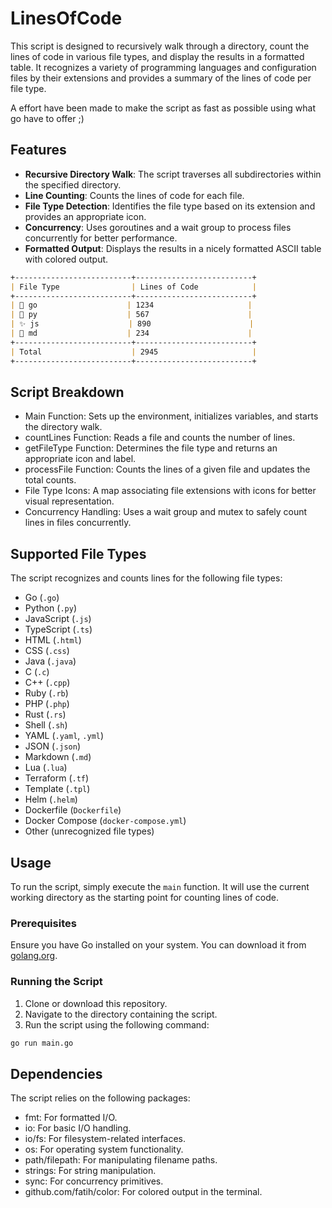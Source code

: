 # LinesOfCode

This script is designed to recursively walk through a directory, count the lines of code in various file types, and display the results in a formatted table. It recognizes a variety of programming languages and configuration files by their extensions and provides a summary of the lines of code per file type.

A effort have been made to make the script as fast as possible using what go have to offer ;)

## Features

- **Recursive Directory Walk**: The script traverses all subdirectories within the specified directory.
- **Line Counting**: Counts the lines of code for each file.
- **File Type Detection**: Identifies the file type based on its extension and provides an appropriate icon.
- **Concurrency**: Uses goroutines and a wait group to process files concurrently for better performance.
- **Formatted Output**: Displays the results in a nicely formatted ASCII table with colored output.

```md
+--------------------------+--------------------------+
| File Type                | Lines of Code            |
+--------------------------+--------------------------+
| 🐹 go                    | 1234                     |
| 🐍 py                    | 567                      |
| ✨ js                    | 890                      |
| 📝 md                    | 234                      |
+--------------------------+--------------------------+
| Total                    | 2945                     |
+--------------------------+--------------------------+
```

## Script Breakdown
- Main Function: Sets up the environment, initializes variables, and starts the directory walk.
- countLines Function: Reads a file and counts the number of lines.
- getFileType Function: Determines the file type and returns an appropriate icon and label.
- processFile Function: Counts the lines of a given file and updates the total counts.
- File Type Icons: A map associating file extensions with icons for better visual representation.
- Concurrency Handling: Uses a wait group and mutex to safely count lines in files concurrently.

## Supported File Types

The script recognizes and counts lines for the following file types:

- Go (`.go`)
- Python (`.py`)
- JavaScript (`.js`)
- TypeScript (`.ts`)
- HTML (`.html`)
- CSS (`.css`)
- Java (`.java`)
- C (`.c`)
- C++ (`.cpp`)
- Ruby (`.rb`)
- PHP (`.php`)
- Rust (`.rs`)
- Shell (`.sh`)
- YAML (`.yaml`, `.yml`)
- JSON (`.json`)
- Markdown (`.md`)
- Lua (`.lua`)
- Terraform (`.tf`)
- Template (`.tpl`)
- Helm (`.helm`)
- Dockerfile (`Dockerfile`)
- Docker Compose (`docker-compose.yml`)
- Other (unrecognized file types)

## Usage

To run the script, simply execute the `main` function. It will use the current working directory as the starting point for counting lines of code.

### Prerequisites

Ensure you have Go installed on your system. You can download it from [golang.org](https://golang.org/).

### Running the Script

1. Clone or download this repository.
2. Navigate to the directory containing the script.
3. Run the script using the following command:

```sh
go run main.go
```

## Dependencies
The script relies on the following packages:

- fmt: For formatted I/O.
- io: For basic I/O handling.
- io/fs: For filesystem-related interfaces.
- os: For operating system functionality.
- path/filepath: For manipulating filename paths.
- strings: For string manipulation.
- sync: For concurrency primitives.
- github.com/fatih/color: For colored output in the terminal.
